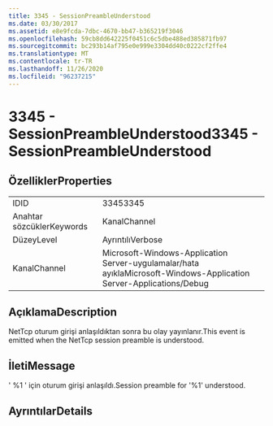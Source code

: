 ```yaml
---
title: 3345 - SessionPreambleUnderstood
ms.date: 03/30/2017
ms.assetid: e8e9fcda-7dbc-4670-bb47-b365219f3046
ms.openlocfilehash: 59cb8dd642225f0451c6c5dbe488ed385871fb97
ms.sourcegitcommit: bc293b14af795e0e999e3304dd40c0222cf2ffe4
ms.translationtype: MT
ms.contentlocale: tr-TR
ms.lasthandoff: 11/26/2020
ms.locfileid: "96237215"
---
```

# <a name="3345---sessionpreambleunderstood"></a><span data-ttu-id="eb658-102">3345 - SessionPreambleUnderstood</span><span class="sxs-lookup"><span data-stu-id="eb658-102">3345 - SessionPreambleUnderstood</span></span>

## <a name="properties"></a><span data-ttu-id="eb658-103">Özellikler</span><span class="sxs-lookup"><span data-stu-id="eb658-103">Properties</span></span>  
  
|||  
|-|-|  
|<span data-ttu-id="eb658-104">ID</span><span class="sxs-lookup"><span data-stu-id="eb658-104">ID</span></span>|<span data-ttu-id="eb658-105">3345</span><span class="sxs-lookup"><span data-stu-id="eb658-105">3345</span></span>|  
|<span data-ttu-id="eb658-106">Anahtar sözcükler</span><span class="sxs-lookup"><span data-stu-id="eb658-106">Keywords</span></span>|<span data-ttu-id="eb658-107">Kanal</span><span class="sxs-lookup"><span data-stu-id="eb658-107">Channel</span></span>|  
|<span data-ttu-id="eb658-108">Düzey</span><span class="sxs-lookup"><span data-stu-id="eb658-108">Level</span></span>|<span data-ttu-id="eb658-109">Ayrıntılı</span><span class="sxs-lookup"><span data-stu-id="eb658-109">Verbose</span></span>|  
|<span data-ttu-id="eb658-110">Kanal</span><span class="sxs-lookup"><span data-stu-id="eb658-110">Channel</span></span>|<span data-ttu-id="eb658-111">Microsoft-Windows-Application Server-uygulamalar/hata ayıkla</span><span class="sxs-lookup"><span data-stu-id="eb658-111">Microsoft-Windows-Application Server-Applications/Debug</span></span>|  
  
## <a name="description"></a><span data-ttu-id="eb658-112">Açıklama</span><span class="sxs-lookup"><span data-stu-id="eb658-112">Description</span></span>  

 <span data-ttu-id="eb658-113">NetTcp oturum girişi anlaşıldıktan sonra bu olay yayınlanır.</span><span class="sxs-lookup"><span data-stu-id="eb658-113">This event is emitted when the NetTcp session preamble is understood.</span></span>  
  
## <a name="message"></a><span data-ttu-id="eb658-114">İleti</span><span class="sxs-lookup"><span data-stu-id="eb658-114">Message</span></span>  

 <span data-ttu-id="eb658-115">' %1 ' için oturum girişi anlaşıldı.</span><span class="sxs-lookup"><span data-stu-id="eb658-115">Session preamble for '%1' understood.</span></span>  
  
## <a name="details"></a><span data-ttu-id="eb658-116">Ayrıntılar</span><span class="sxs-lookup"><span data-stu-id="eb658-116">Details</span></span>
